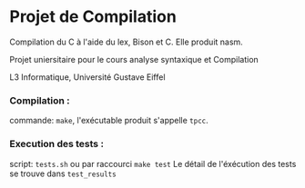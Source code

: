 # Projet de Compilation
Compilation du C à l'aide du lex, Bison et C. Elle produit nasm. 

Projet uniersitaire pour le cours analyse syntaxique et Compilation

L3 Informatique, Université Gustave Eiffel

### Compilation : 
commande: `make`, l'exécutable produit s'appelle `tpcc`.

### Execution des tests :
script: `tests.sh`
ou par raccourci `make test`
Le détail de l'éxécution des tests se trouve dans `test_results`
